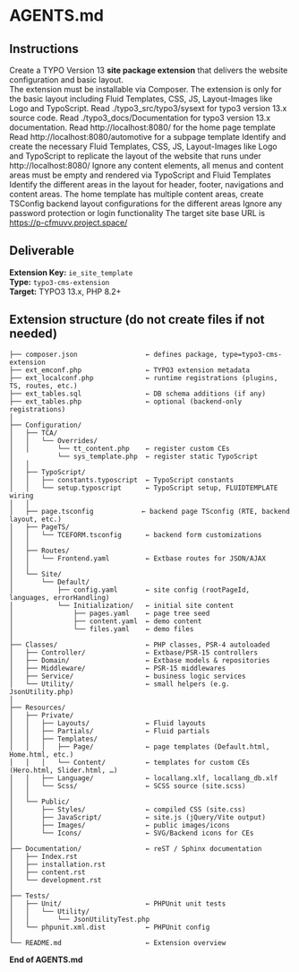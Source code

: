 # AGENTS.md

## Instructions
Create a TYPO Version 13 **site package extension** that delivers the website configuration and basic layout.  
The extension must be installable via Composer.
The extension is only for the basic layout including Fluid Templates, CSS, JS, Layout-Images like Logo and TypoScript. 
Read ./typo3_src/typo3/sysext for typo3 version 13.x source code.
Read ./typo3_docs/Documentation for typo3 version 13.x documentation.
Read http://localhost:8080/ for the home page template
Read http://localhost:8080/automotive for a subpage template
Identify and create the necessary Fluid Templates, CSS, JS, Layout-Images like Logo and TypoScript to replicate the layout of the website that runs under http://localhost:8080/
Ignore any content elements, all menus and content areas must be empty and rendered via TypoScript and Fluid Templates
Identify the different areas in the layout for header, footer, navigations and content areas. The home template has multiple content areas, create TSConfig backend layout configurations for the different areas
Ignore any password protection or login functionality
The target site base URL is https://p-cfmuvv.project.space/

## Deliverable
**Extension Key:** `ie_site_template`  
**Type:** `typo3-cms-extension`  
**Target:** TYPO3 13.x, PHP 8.2+

## Extension structure (do not create files if not needed)
```
├── composer.json                 ← defines package, type=typo3-cms-extension
├── ext_emconf.php                ← TYPO3 extension metadata
├── ext_localconf.php             ← runtime registrations (plugins, TS, routes, etc.)
├── ext_tables.sql                ← DB schema additions (if any)
├── ext_tables.php                ← optional (backend-only registrations)
│
├── Configuration/
│   ├── TCA/
│   │   └── Overrides/
│   │       └── tt_content.php    ← register custom CEs
│           └── sys_template.php  ← register static TypoScript
│   │
│   ├── TypoScript/
│   │   ├── constants.typoscript  ← TypoScript constants
│   │   └── setup.typoscript      ← TypoScript setup, FLUIDTEMPLATE wiring
│   │
│   ├── page.tsconfig            ← backend page TSconfig (RTE, backend layout, etc.)
│   ├── PageTS/
│   │   └── TCEFORM.tsconfig      ← backend form customizations
│   │
│   ├── Routes/
│   │   └── Frontend.yaml         ← Extbase routes for JSON/AJAX
│   │
│   └── Site/
│       └── Default/
│           ├── config.yaml       ← site config (rootPageId, languages, errorHandling)
│           └── Initialization/   ← initial site content
│               ├── pages.yaml    ← page tree seed
│               ├── content.yaml  ← demo content
│               └── files.yaml    ← demo files
│
├── Classes/                      ← PHP classes, PSR-4 autoloaded
│   ├── Controller/               ← Extbase/PSR-15 controllers
│   ├── Domain/                   ← Extbase models & repositories
│   ├── Middleware/               ← PSR-15 middlewares
│   ├── Service/                  ← business logic services
│   └── Utility/                  ← small helpers (e.g. JsonUtility.php)
│
├── Resources/
│   ├── Private/
│   │   ├── Layouts/              ← Fluid layouts
│   │   ├── Partials/             ← Fluid partials
│   │   ├── Templates/
│   │   │   ├── Page/             ← page templates (Default.html, Home.html, etc.)
│   │   │   └── Content/          ← templates for custom CEs (Hero.html, Slider.html, …)
│   │   ├── Language/             ← locallang.xlf, locallang_db.xlf
│   │   └── Scss/                 ← SCSS source (site.scss)
│   │
│   └── Public/
│       ├── Styles/               ← compiled CSS (site.css)
│       ├── JavaScript/           ← site.js (jQuery/Vite output)
│       ├── Images/               ← public images/icons
│       └── Icons/                ← SVG/Backend icons for CEs
│
├── Documentation/                ← reST / Sphinx documentation
│   ├── Index.rst
│   ├── installation.rst
│   ├── content.rst
│   └── development.rst
│
├── Tests/
│   ├── Unit/                     ← PHPUnit unit tests
│   │   └── Utility/
│   │       └── JsonUtilityTest.php
│   └── phpunit.xml.dist          ← PHPUnit config
│
└── README.md                     ← Extension overview
```

**End of AGENTS.md**
